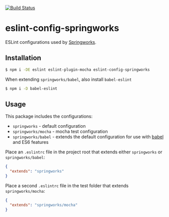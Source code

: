 [![Build Status](https://travis-ci.org/Springworks/eslint-config-springworks.svg?branch=master)](https://travis-ci.org/Springworks/eslint-config-springworks)

# eslint-config-springworks

ESLint configurations used by [Springworks](http://www.springworks.se).


## Installation

```bash
$ npm i -DE eslint eslint-plugin-mocha eslint-config-springworks
```

When extending `springworks/babel`, also install `babel-eslint`

```bash
$ npm i -D babel-eslint
```


## Usage

This package includes the configurations:

- `springworks` - default configuration
- `springworks/mocha` - mocha test configuration
- `springworks/babel` - extends the default configuration for use with [babel](https://babeljs.io/) and ES6 features

Place an `.eslintrc` file in the project root that extends either `springworks` or `springworks/babel`:

```json
{
  "extends": "springworks"
}
```

Place a second `.eslintrc` file in the test folder that extends `springworks/mocha`:

```json
{
  "extends": "springworks/mocha"
}
```

